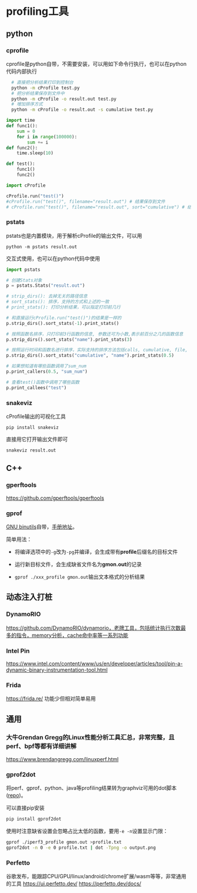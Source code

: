 # profiling工具

## python

### cprofile

cprofile是python自带，不需要安装，可以用如下命令行执行，也可以在python代码内部执行

```sh
  # 直接把分析结果打印到控制台
  python -m cProfile test.py
  # 把分析结果保存到文件中
  python -m cProfile -o result.out test.py
  # 增加排序方式
  python -m cProfile -o result.out -s cumulative test.py
```


```python
import time
def func1():
    sum = 0
    for i in range(100000):
        sum += i
def func2():
    time.sleep(10)

def test():
    func1()
    func2()
```


```python
import cProfile

cProfile.run("test()")
#cProfile.run("test()", filename="result.out") # 结果保存到文件
# cProfile.run("test()", filename="result.out", sort="cumulative") # 结果保存到文件并排序
```

### pstats

pstats也是内置模块，用于解析cProfile的输出文件，可以用

    python -m pstats result.out

交互式使用，也可以在python代码中使用


```python
import pstats

# 创建Stats对象
p = pstats.Stats("result.out")

# strip_dirs(): 去掉无关的路径信息
# sort_stats(): 排序，支持的方式和上述的一致
# print_stats(): 打印分析结果，可以指定打印前几行

# 和直接运行cProfile.run("test()")的结果是一样的
p.strip_dirs().sort_stats(-1).print_stats()

# 按照函数名排序，只打印前3行函数的信息, 参数还可为小数,表示前百分之几的函数信息 
p.strip_dirs().sort_stats("name").print_stats(3)

# 按照运行时间和函数名进行排序，实际支持的排序方法包括calls, cumulative, file, line, module, name, nfl, pcalls, stdname, time
p.strip_dirs().sort_stats("cumulative", "name").print_stats(0.5)

# 如果想知道有哪些函数调用了sum_num
p.print_callers(0.5, "sum_num")

# 查看test()函数中调用了哪些函数
p.print_callees("test")
```

### snakeviz

cProfile输出的可视化工具

    pip install snakeviz

直接用它打开输出文件即可

    snakeviz result.out

## C++

### gperftools

https://github.com/gperftools/gperftools

### gprof
[GNU binutils](https://www.gnu.org/software/binutils/)自带，[手册地址](https://sourceware.org/binutils/docs-2.39/gprof.html)。

简单用法：

- 将编译选项中的`-g`改为`-pg`并编译，会生成带有**profile**后缀名的目标文件

- 运行新目标文件，会生成缺省文件名为**gmon.out**的记录

- `gprof ./xxx_profile gmon.out`输出文本格式的分析结果

## 动态注入打桩
### DynamoRIO
https://github.com/DynamoRIO/dynamorio，老牌工具，包括统计执行次数最多的指令，memory分析，cache命中率等一系列功能

### Intel Pin
https://www.intel.com/content/www/us/en/developer/articles/tool/pin-a-dynamic-binary-instrumentation-tool.html

### Frida
https://frida.re/ 功能少但相对简单易用


## 通用

### 大牛Grendan Gregg的Linux性能分析工具汇总，非常完整，且perf、bpf等都有详细讲解
https://www.brendangregg.com/linuxperf.html

### gprof2dot
将perf、gprof、python、java等profiling结果转为graphviz可用的dot脚本([repo](https://github.com/jrfonseca/gprof2dot))。

可以直接pip安装
```sh
pip install gprof2dot
```

使用时注意缺省设置会忽略占比太低的函数，要用`-e -n`设置显示门限：
```sh
gprof ./iperf3_profile gmon.out >profile.txt
gprof2dot -n 0 -e 0 profile.txt | dot -Tpng -o output.png
```

### Perfetto
谷歌发布，能跟踪CPU/GPU/linux/android/chrome扩展/wasm等等，非常通用的工具
https://ui.perfetto.dev/
https://perfetto.dev/docs/